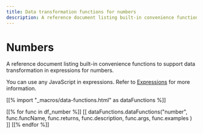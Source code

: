 ```yaml
---
title: Data transformation functions for numbers
description: A reference document listing built-in convenience functions to support data transformation in expressions for numbers.
---
```


# Numbers

A reference document listing built-in convenience functions to support data transformation in expressions for numbers.

You can use any JavaScript in expressions. Refer to [Expressions](/code-examples/expressions/) for more information.

[[% import "_macros/data-functions.html" as dataFunctions %]]

[[% for func in df_number %]]
[[ dataFunctions.dataFunctions("number", func.funcName, func.returns, func.description, func.args, func.examples ) ]]
[[% endfor %]]
